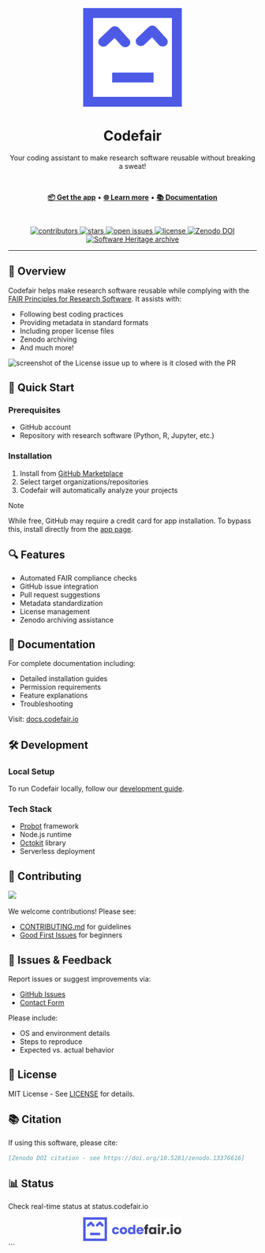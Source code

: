<div align="center">
  <img src="https://raw.githubusercontent.com/fairdataihub/codefair-app/main/ui/public/assets/images/codefair_logo.png" alt="logo" width="200" height="auto" />
  
  <h1>Codefair</h1>
  
  <p>
    Your coding assistant to make research software reusable without breaking a sweat!
  </p>

  <br />
  
  <p>
    <a href="https://github.com/marketplace/codefair-app"><strong>📦 Get the app</strong></a> •
    <a href="https://codefair.io/"><strong>🌐 Learn more</strong></a> •
    <a href="https://docs.codefair.io"><strong>📚 Documentation</strong></a>
  </p>

  <br />

  <p>
    <a href="https://github.com/fairdataihub/codefair-app/graphs/contributors">
      <img src="https://img.shields.io/github/contributors/fairdataihub/codefair-app.svg?style=flat-square" alt="contributors" />
    </a>
    <a href="https://github.com/fairdataihub/codefair-app/stargazers">
      <img src="https://img.shields.io/github/stars/fairdataihub/codefair-app.svg?style=flat-square" alt="stars" />
    </a>
    <a href="https://github.com/fairdataihub/codefair-app/issues/">
      <img src="https://img.shields.io/github/issues/fairdataihub/codefair-app.svg?style=flat-square" alt="open issues" />
    </a>
    <a href="https://github.com/fairdataihub/codefair-app/blob/main/LICENSE">
      <img src="https://img.shields.io/github/license/fairdataihub/codefair-app.svg?style=flat-square" alt="license" />
    </a>
    <a href="https://doi.org/10.5281/zenodo.13376616">
      <img src="https://zenodo.org/badge/DOI/10.5281/zenodo.13376616.svg" alt="Zenodo DOI" />
    </a>
    <a href="https://archive.softwareheritage.org/browse/origin/https://github.com/fairdataihub/codefair-app/">
      <img src="https://archive.softwareheritage.org/badge/origin/https://github.com/fairdataihub/codefair-app/" alt="Software Heritage archive" />
    </a>
  </p>
</div>

---

## 📌 Overview

Codefair helps make research software reusable while complying with the [FAIR Principles for Research Software](https://doi.org/10.1038/s41597-022-01710-x). It assists with:

- Following best coding practices
- Providing metadata in standard formats
- Including proper license files
- Zenodo archiving
- And much more!

![screenshot of the License issue up to where is it closed with the PR](https://imgur.com/fcOuzTC.png)

## 🚀 Quick Start

### Prerequisites
- GitHub account
- Repository with research software (Python, R, Jupyter, etc.)

### Installation
1. Install from [GitHub Marketplace](https://github.com/marketplace/codefair-app)
2. Select target organizations/repositories
3. Codefair will automatically analyze your projects

> [!NOTE]
> While free, GitHub may require a credit card for app installation. To bypass this, install directly from the [app page](https://github.com/apps/codefair-io).

## 🔍 Features

- Automated FAIR compliance checks
- GitHub issue integration
- Pull request suggestions
- Metadata standardization
- License management
- Zenodo archiving assistance

## 📖 Documentation

For complete documentation including:
- Detailed installation guides
- Permission requirements
- Feature explanations
- Troubleshooting

Visit: [docs.codefair.io](https://docs.codefair.io)

## 🛠️ Development

### Local Setup
To run Codefair locally, follow our [development guide](https://docs.codefair.io/dev/running-locally.html).

### Tech Stack
- [Probot](https://probot.github.io/docs/) framework
- Node.js runtime
- [Octokit](https://github.com/octokit) library
- Serverless deployment

## 🤝 Contributing

<a href="https://github.com/fairdataihub/codefair-app/graphs/contributors">
  <img src="https://contrib.rocks/image?repo=fairdataihub/codefair-app" />
</a>

We welcome contributions! Please see:
- [CONTRIBUTING.md](CONTRIBUTING.md) for guidelines
- [Good First Issues](https://github.com/fairdataihub/codefair-app/issues?q=is%3Aissue+is%3Aopen+label%3A%22good+first+issue%22) for beginners

## 🐛 Issues & Feedback

Report issues or suggest improvements via:
- [GitHub Issues](https://github.com/fairdataihub/codefair-app/issues)
- [Contact Form](https://tally.so/r/3E0dao)

Please include:
- OS and environment details
- Steps to reproduce
- Expected vs. actual behavior

## 📜 License

MIT License - See [LICENSE](https://github.com/fairdataihub/codefair-app/blob/main/LICENSE) for details.

## 📚 Citation

If using this software, please cite:
```bibtex
[Zenodo DOI citation - see https://doi.org/10.5281/zenodo.13376616]
```

## 📊 Status

Check real-time status at status.codefair.io
<div align="center"> <a href="https://codefair.io"> <img src="https://raw.githubusercontent.com/fairdataihub/codefair-app/main/ui/public/assets/images/codefair_logo_name.png" alt="logo" width="200" height="auto" /> </a> </div> ```
</div>